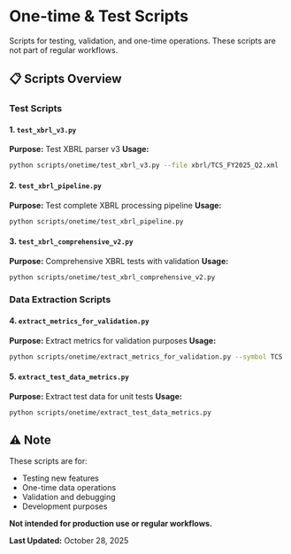 # One-time & Test Scripts

Scripts for testing, validation, and one-time operations. These scripts are not part of regular workflows.

## 📋 Scripts Overview

### Test Scripts

#### 1. `test_xbrl_v3.py`
**Purpose:** Test XBRL parser v3
**Usage:**
```bash
python scripts/onetime/test_xbrl_v3.py --file xbrl/TCS_FY2025_Q2.xml
```

#### 2. `test_xbrl_pipeline.py`
**Purpose:** Test complete XBRL processing pipeline
**Usage:**
```bash
python scripts/onetime/test_xbrl_pipeline.py
```

#### 3. `test_xbrl_comprehensive_v2.py`
**Purpose:** Comprehensive XBRL tests with validation
**Usage:**
```bash
python scripts/onetime/test_xbrl_comprehensive_v2.py
```

### Data Extraction Scripts

#### 4. `extract_metrics_for_validation.py`
**Purpose:** Extract metrics for validation purposes
**Usage:**
```bash
python scripts/onetime/extract_metrics_for_validation.py --symbol TCS
```

#### 5. `extract_test_data_metrics.py`
**Purpose:** Extract test data for unit tests
**Usage:**
```bash
python scripts/onetime/extract_test_data_metrics.py
```

## ⚠️ Note

These scripts are for:
- Testing new features
- One-time data operations
- Validation and debugging
- Development purposes

**Not intended for production use or regular workflows.**

**Last Updated:** October 28, 2025
